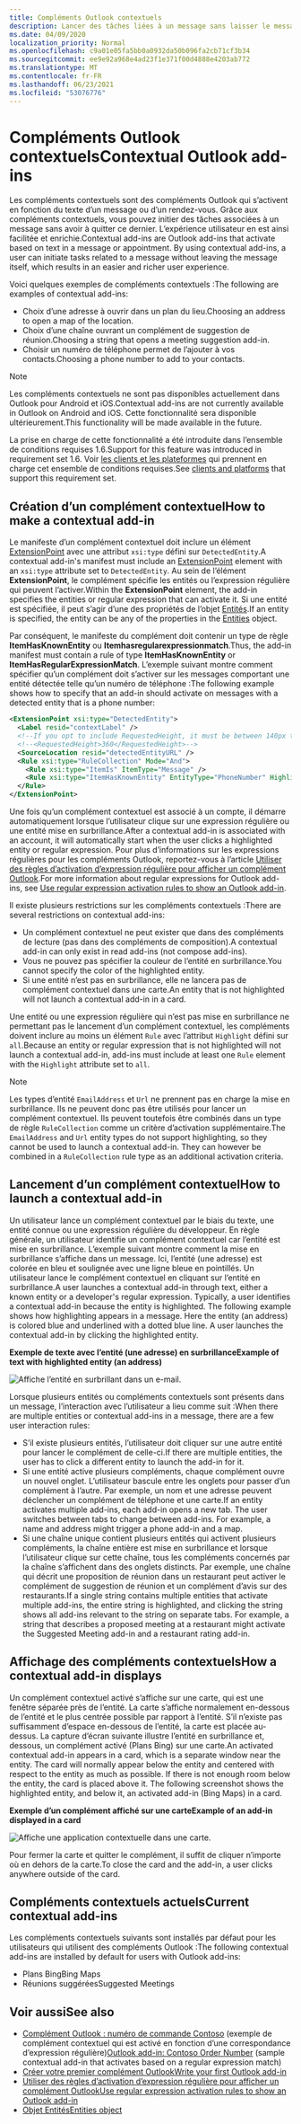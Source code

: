 ```yaml
---
title: Compléments Outlook contextuels
description: Lancer des tâches liées à un message sans laisser le message lui-même pour faciliter et enrichir l'expérience utilisateur.
ms.date: 04/09/2020
localization_priority: Normal
ms.openlocfilehash: c9a01e05fa5bb0a0932da50b096fa2cb71cf3b34
ms.sourcegitcommit: ee9e92a968e4ad23f1e371f00d4888e4203ab772
ms.translationtype: MT
ms.contentlocale: fr-FR
ms.lasthandoff: 06/23/2021
ms.locfileid: "53076776"
---
```

# <a name="contextual-outlook-add-ins"></a><span data-ttu-id="cb367-103">Compléments Outlook contextuels</span><span class="sxs-lookup"><span data-stu-id="cb367-103">Contextual Outlook add-ins</span></span>

<span data-ttu-id="cb367-p101">Les compléments contextuels sont des compléments Outlook qui s’activent en fonction du texte d’un message ou d’un rendez-vous. Grâce aux compléments contextuels, vous pouvez initier des tâches associées à un message sans avoir à quitter ce dernier. L’expérience utilisateur en est ainsi facilitée et enrichie.</span><span class="sxs-lookup"><span data-stu-id="cb367-p101">Contextual add-ins are Outlook add-ins that activate based on text in a message or appointment. By using contextual add-ins, a user can initiate tasks related to a message without leaving the message itself, which results in an easier and richer user experience.</span></span>

<span data-ttu-id="cb367-106">Voici quelques exemples de compléments contextuels :</span><span class="sxs-lookup"><span data-stu-id="cb367-106">The following are examples of contextual add-ins:</span></span>

- <span data-ttu-id="cb367-107">Choix d’une adresse à ouvrir dans un plan du lieu.</span><span class="sxs-lookup"><span data-stu-id="cb367-107">Choosing an address to open a map of the location.</span></span>
- <span data-ttu-id="cb367-108">Choix d’une chaîne ouvrant un complément de suggestion de réunion.</span><span class="sxs-lookup"><span data-stu-id="cb367-108">Choosing a string that opens a meeting suggestion add-in.</span></span>
- <span data-ttu-id="cb367-109">Choisir un numéro de téléphone permet de l’ajouter à vos contacts.</span><span class="sxs-lookup"><span data-stu-id="cb367-109">Choosing a phone number to add to your contacts.</span></span>


> [!NOTE]
> <span data-ttu-id="cb367-110">Les compléments contextuels ne sont pas disponibles actuellement dans Outlook pour Android et iOS.</span><span class="sxs-lookup"><span data-stu-id="cb367-110">Contextual add-ins are not currently available in Outlook on Android and iOS.</span></span> <span data-ttu-id="cb367-111">Cette fonctionnalité sera disponible ultérieurement.</span><span class="sxs-lookup"><span data-stu-id="cb367-111">This functionality will be made available in the future.</span></span>
>
> <span data-ttu-id="cb367-112">La prise en charge de cette fonctionnalité a été introduite dans l’ensemble de conditions requises 1.6.</span><span class="sxs-lookup"><span data-stu-id="cb367-112">Support for this feature was introduced in requirement set 1.6.</span></span> <span data-ttu-id="cb367-113">Voir [les clients et les plateformes](../reference/requirement-sets/outlook-api-requirement-sets.md#requirement-sets-supported-by-exchange-servers-and-outlook-clients) qui prennent en charge cet ensemble de conditions requises.</span><span class="sxs-lookup"><span data-stu-id="cb367-113">See [clients and platforms](../reference/requirement-sets/outlook-api-requirement-sets.md#requirement-sets-supported-by-exchange-servers-and-outlook-clients) that support this requirement set.</span></span>

## <a name="how-to-make-a-contextual-add-in"></a><span data-ttu-id="cb367-114">Création d’un complément contextuel</span><span class="sxs-lookup"><span data-stu-id="cb367-114">How to make a contextual add-in</span></span>

<span data-ttu-id="cb367-115">Le manifeste d’un complément contextuel doit inclure un élément [ExtensionPoint](../reference/manifest/extensionpoint.md#detectedentity) avec une attribut `xsi:type` défini sur `DetectedEntity`.</span><span class="sxs-lookup"><span data-stu-id="cb367-115">A contextual add-in's manifest must include an [ExtensionPoint](../reference/manifest/extensionpoint.md#detectedentity) element with an `xsi:type` attribute set to `DetectedEntity`.</span></span> <span data-ttu-id="cb367-116">Au sein de l’élément **ExtensionPoint**, le complément spécifie les entités ou l’expression régulière qui peuvent l’activer.</span><span class="sxs-lookup"><span data-stu-id="cb367-116">Within the **ExtensionPoint** element, the add-in specifies the entities or regular expression that can activate it.</span></span> <span data-ttu-id="cb367-117">Si une entité est spécifiée, il peut s’agir d’une des propriétés de l’objet [Entités](/javascript/api/outlook/office.entities).</span><span class="sxs-lookup"><span data-stu-id="cb367-117">If an entity is specified, the entity can be any of the properties in the [Entities](/javascript/api/outlook/office.entities) object.</span></span>

<span data-ttu-id="cb367-118">Par conséquent, le manifeste du complément doit contenir un type de règle **ItemHasKnownEntity** ou **Itemhasregularexpressionmatch**.</span><span class="sxs-lookup"><span data-stu-id="cb367-118">Thus, the add-in manifest must contain a rule of type **ItemHasKnownEntity** or **ItemHasRegularExpressionMatch**.</span></span> <span data-ttu-id="cb367-119">L’exemple suivant montre comment spécifier qu’un complément doit s’activer sur les messages comportant une entité détectée telle qu’un numéro de téléphone :</span><span class="sxs-lookup"><span data-stu-id="cb367-119">The following example shows how to specify that an add-in should activate on messages with a detected entity that is a phone number:</span></span>

```XML
<ExtensionPoint xsi:type="DetectedEntity">
  <Label resid="contextLabel" />
  <!--If you opt to include RequestedHeight, it must be between 140px to 450px, inclusive.-->
  <!--<RequestedHeight>360</RequestedHeight>-->
  <SourceLocation resid="detectedEntityURL" />
  <Rule xsi:type="RuleCollection" Mode="And">
    <Rule xsi:type="ItemIs" ItemType="Message" />
    <Rule xsi:type="ItemHasKnownEntity" EntityType="PhoneNumber" Highlight="all" />
  </Rule>
</ExtensionPoint>
```

<span data-ttu-id="cb367-120">Une fois qu’un complément contextuel est associé à un compte, il démarre automatiquement lorsque l’utilisateur clique sur une expression régulière ou une entité mise en surbrillance.</span><span class="sxs-lookup"><span data-stu-id="cb367-120">After a contextual add-in is associated with an account, it will automatically start when the user clicks a highlighted entity or regular expression.</span></span> <span data-ttu-id="cb367-121">Pour plus d’informations sur les expressions régulières pour les compléments Outlook, reportez-vous à l’article [Utiliser des règles d’activation d’expression régulière pour afficher un complément Outlook](use-regular-expressions-to-show-an-outlook-add-in.md).</span><span class="sxs-lookup"><span data-stu-id="cb367-121">For more information about regular expressions for Outlook add-ins, see [Use regular expression activation rules to show an Outlook add-in](use-regular-expressions-to-show-an-outlook-add-in.md).</span></span>

<span data-ttu-id="cb367-122">Il existe plusieurs restrictions sur les compléments contextuels :</span><span class="sxs-lookup"><span data-stu-id="cb367-122">There are several restrictions on contextual add-ins:</span></span>

- <span data-ttu-id="cb367-123">Un complément contextuel ne peut exister que dans des compléments de lecture (pas dans des compléments de composition).</span><span class="sxs-lookup"><span data-stu-id="cb367-123">A contextual add-in can only exist in read add-ins (not compose add-ins).</span></span>
- <span data-ttu-id="cb367-124">Vous ne pouvez pas spécifier la couleur de l’entité en surbrillance.</span><span class="sxs-lookup"><span data-stu-id="cb367-124">You cannot specify the color of the highlighted entity.</span></span>
- <span data-ttu-id="cb367-125">Si une entité n’est pas en surbrillance, elle ne lancera pas de complément contextuel dans une carte.</span><span class="sxs-lookup"><span data-stu-id="cb367-125">An entity that is not highlighted will not launch a contextual add-in in a card.</span></span>

<span data-ttu-id="cb367-126">Une entité ou une expression régulière qui n’est pas mise en surbrillance ne permettant pas le lancement d’un complément contextuel, les compléments doivent inclure au moins un élément `Rule` avec l’attribut `Highlight` défini sur `all`.</span><span class="sxs-lookup"><span data-stu-id="cb367-126">Because an entity or regular expression that is not highlighted will not launch a contextual add-in, add-ins must include at least one `Rule` element with the `Highlight` attribute set to `all`.</span></span>

> [!NOTE]
> <span data-ttu-id="cb367-p107">Les types d’entité `EmailAddress` et `Url` ne prennent pas en charge la mise en surbrillance. Ils ne peuvent donc pas être utilisés pour lancer un complément contextuel. Ils peuvent toutefois être combinés dans un type de règle `RuleCollection` comme un critère d’activation supplémentaire.</span><span class="sxs-lookup"><span data-stu-id="cb367-p107">The `EmailAddress` and `Url` entity types do not support highlighting, so they cannot be used to launch a contextual add-in. They can however be combined in a `RuleCollection` rule type as an additional activation criteria.</span></span>

## <a name="how-to-launch-a-contextual-add-in"></a><span data-ttu-id="cb367-129">Lancement d’un complément contextuel</span><span class="sxs-lookup"><span data-stu-id="cb367-129">How to launch a contextual add-in</span></span>

<span data-ttu-id="cb367-p108">Un utilisateur lance un complément contextuel par le biais du texte, une entité connue ou une expression régulière du développeur. En règle générale, un utilisateur identifie un complément contextuel car l’entité est mise en surbrillance. L’exemple suivant montre comment la mise en surbrillance s’affiche dans un message. Ici, l’entité (une adresse) est colorée en bleu et soulignée avec une ligne bleue en pointillés. Un utilisateur lance le complément contextuel en cliquant sur l’entité en surbrillance.</span><span class="sxs-lookup"><span data-stu-id="cb367-p108">A user launches a contextual add-in through text, either a known entity or a developer's regular expression. Typically, a user identifies a contextual add-in because the entity is highlighted. The following example shows how highlighting appears in a message. Here the entity (an address) is colored blue and underlined with a dotted blue line. A user launches the contextual add-in by clicking the highlighted entity.</span></span> 

<span data-ttu-id="cb367-135">**Exemple de texte avec l’entité (une adresse) en surbrillance**</span><span class="sxs-lookup"><span data-stu-id="cb367-135">**Example of text with highlighted entity (an address)**</span></span>

![Affiche l’entité en surbrillant dans un e-mail.](../images/outlook-detected-entity-highlight.png)
    
<span data-ttu-id="cb367-137">Lorsque plusieurs entités ou compléments contextuels sont présents dans un message, l’interaction avec l’utilisateur a lieu comme suit :</span><span class="sxs-lookup"><span data-stu-id="cb367-137">When there are multiple entities or contextual add-ins in a message, there are a few user interaction rules:</span></span>

- <span data-ttu-id="cb367-138">S’il existe plusieurs entités, l’utilisateur doit cliquer sur une autre entité pour lancer le complément de celle-ci.</span><span class="sxs-lookup"><span data-stu-id="cb367-138">If there are multiple entities, the user has to click a different entity to launch the add-in for it.</span></span>
- <span data-ttu-id="cb367-139">Si une entité active plusieurs compléments, chaque complément ouvre un nouvel onglet. L’utilisateur bascule entre les onglets pour passer d’un complément à l’autre. Par exemple, un nom et une adresse peuvent déclencher un complément de téléphone et une carte.</span><span class="sxs-lookup"><span data-stu-id="cb367-139">If an entity activates multiple add-ins, each add-in opens a new tab. The user switches between tabs to change between add-ins. For example, a name and address might trigger a phone add-in and a map.</span></span>
- <span data-ttu-id="cb367-p109">Si une chaîne unique contient plusieurs entités qui activent plusieurs compléments, la chaîne entière est mise en surbrillance et lorsque l’utilisateur clique sur cette chaîne, tous les compléments concernés par la chaîne s’affichent dans des onglets distincts. Par exemple, une chaîne qui décrit une proposition de réunion dans un restaurant peut activer le complément de suggestion de réunion et un complément d’avis sur des restaurants.</span><span class="sxs-lookup"><span data-stu-id="cb367-p109">If a single string contains multiple entities that activate multiple add-ins, the entire string is highlighted, and clicking the string shows all add-ins relevant to the string on separate tabs. For example, a string that describes a proposed meeting at a restaurant might activate the Suggested Meeting add-in and a restaurant rating add-in.</span></span>

## <a name="how-a-contextual-add-in-displays"></a><span data-ttu-id="cb367-142">Affichage des compléments contextuels</span><span class="sxs-lookup"><span data-stu-id="cb367-142">How a contextual add-in displays</span></span>

<span data-ttu-id="cb367-p110">Un complément contextuel activé s’affiche sur une carte, qui est une fenêtre séparée près de l’entité. La carte s’affiche normalement en-dessous de l’entité et le plus centrée possible par rapport à l’entité. S’il n’existe pas suffisamment d’espace en-dessous de l’entité, la carte est placée au-dessus. La capture d’écran suivante illustre l’entité en surbrillance et, dessous, un complément activé (Plans Bing) sur une carte.</span><span class="sxs-lookup"><span data-stu-id="cb367-p110">An activated contextual add-in appears in a card, which is a separate window near the entity. The card will normally appear below the entity and centered with respect to the entity as much as possible. If there is not enough room below the entity, the card is placed above it. The following screenshot shows the highlighted entity, and below it, an activated add-in (Bing Maps) in a card.</span></span>

<span data-ttu-id="cb367-147">**Exemple d’un complément affiché sur une carte**</span><span class="sxs-lookup"><span data-stu-id="cb367-147">**Example of an add-in displayed in a card**</span></span>

![Affiche une application contextuelle dans une carte.](../images/outlook-detected-entity-card.png)

<span data-ttu-id="cb367-149">Pour fermer la carte et quitter le complément, il suffit de cliquer n’importe où en dehors de la carte.</span><span class="sxs-lookup"><span data-stu-id="cb367-149">To close the card and the add-in, a user clicks anywhere outside of the card.</span></span>

## <a name="current-contextual-add-ins"></a><span data-ttu-id="cb367-150">Compléments contextuels actuels</span><span class="sxs-lookup"><span data-stu-id="cb367-150">Current contextual add-ins</span></span>

<span data-ttu-id="cb367-151">Les compléments contextuels suivants sont installés par défaut pour les utilisateurs qui utilisent des compléments Outlook :</span><span class="sxs-lookup"><span data-stu-id="cb367-151">The following contextual add-ins are installed by default for users with Outlook add-ins:</span></span>

- <span data-ttu-id="cb367-152">Plans Bing</span><span class="sxs-lookup"><span data-stu-id="cb367-152">Bing Maps</span></span> 
- <span data-ttu-id="cb367-153">Réunions suggérées</span><span class="sxs-lookup"><span data-stu-id="cb367-153">Suggested Meetings</span></span>

## <a name="see-also"></a><span data-ttu-id="cb367-154">Voir aussi</span><span class="sxs-lookup"><span data-stu-id="cb367-154">See also</span></span>

- <span data-ttu-id="cb367-155">[Complément Outlook : numéro de commande Contoso](https://github.com/OfficeDev/Outlook-Add-In-Contextual-Regex) (exemple de complément contextuel qui est activé en fonction d’une correspondance d’expression régulière)</span><span class="sxs-lookup"><span data-stu-id="cb367-155">[Outlook add-in: Contoso Order Number](https://github.com/OfficeDev/Outlook-Add-In-Contextual-Regex) (sample contextual add-in that activates based on a regular expression match)</span></span>
- [<span data-ttu-id="cb367-156">Créer votre premier complément Outlook</span><span class="sxs-lookup"><span data-stu-id="cb367-156">Write your first Outlook add-in</span></span>](../quickstarts/outlook-quickstart.md)
- [<span data-ttu-id="cb367-157">Utiliser des règles d’activation d’expression régulière pour afficher un complément Outlook</span><span class="sxs-lookup"><span data-stu-id="cb367-157">Use regular expression activation rules to show an Outlook add-in</span></span>](use-regular-expressions-to-show-an-outlook-add-in.md)
- [<span data-ttu-id="cb367-158">Objet Entités</span><span class="sxs-lookup"><span data-stu-id="cb367-158">Entities object</span></span>](/javascript/api/outlook/office.entities)
